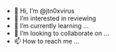 - 👋 Hi, I’m @jtn0xvirus
- 👀 I’m interested in reviewing 
- 🌱 I’m currently learning ...
- 💞️ I’m looking to collaborate on ...
- 📫 How to reach me ...

<!---
jtn0xvirus/jtn0xvirus is a ✨ special ✨ repository because its `README.md` (this file) appears on your GitHub profile.
You can click the Preview link to take a look at your changes.
--->
